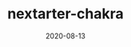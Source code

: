 ---
title: nextarter-chakra
projectLink: https://nextarter-chakra.sznm.dev
repoLink: https://github.com/sozonome/nextarter-chakra
description: 🔋⚡ battery packed template to initialize Next.js app with Chakra UI & Typescript setup
date: "2020-08-13"
icon: "/app_icons/nextarter-chakra.svg"
featured: true
appStoreLink:
playStoreLink:
stacks:
  - nextjs
  - chakra-ui
---